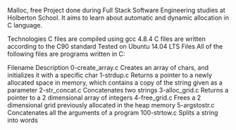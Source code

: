 Malloc, free Project done during Full Stack Software Engineering studies at Holberton School. It aims to learn about automatic and dynamic allocation in C language.

Technologies C files are compiled using gcc 4.8.4 C files are written according to the C90 standard Tested on Ubuntu 14.04 LTS Files All of the following files are programs written in C:

Filename Description 0-create_array.c Creates an array of chars, and initializes it with a specific char 1-strdup.c Returns a pointer to a newly allocated space in memory, which contains a copy of the string given as a parameter 2-str_concat.c Concatenates two strings 3-alloc_grid.c Returns a pointer to a 2 dimensional array of integers 4-free_grid.c Frees a 2 dimensional grid previously allocated in the heap memory 5-argstostr.c Concatenates all the arguments of a program 100-strtow.c Splits a string into words
